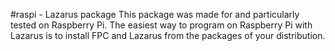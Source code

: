 #raspi - Lazarus package
This package was made for and particularly tested on Raspberry Pi. The easiest way to program on Raspberry Pi with Lazarus is to install FPC and Lazarus from the packages of your distribution. 

